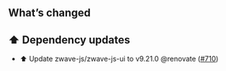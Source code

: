 ## What’s changed

## ⬆️ Dependency updates

- ⬆️ Update zwave-js/zwave-js-ui to v9.21.0 @renovate ([#710](https://github.com/hassio-addons/addon-zwave-js-ui/pull/710))
